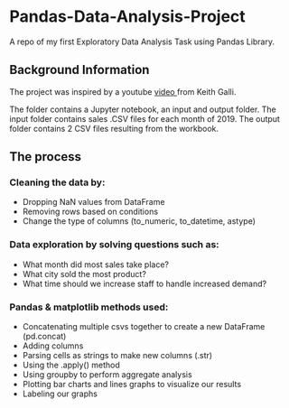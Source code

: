# Pandas-Data-Analysis-Project
A repo of my first Exploratory Data Analysis Task using Pandas Library.

## Background Information 
The project was inspired by a youtube <a href="https://youtu.be/eMOA1pPVUc4" target="_blank"> video </a> from Keith Galli.

The folder contains a Jupyter notebook, an input and output folder.
The input folder contains sales .CSV files for each month of 2019.
The output folder contains 2 CSV files resulting from the workbook.

## The process

### Cleaning the data by:

* Dropping NaN values from DataFrame
* Removing rows based on conditions
* Change the type of columns (to_numeric, to_datetime, astype)

### Data exploration by solving questions such as:

* What month did most sales take place?
* What city sold the most product?
* What time should we increase staff to handle increased demand?

### Pandas & matplotlib methods used:
* Concatenating multiple csvs together to create a new DataFrame (pd.concat)
* Adding columns
* Parsing cells as strings to make new columns (.str)
* Using the .apply() method
* Using groupby to perform aggregate analysis
* Plotting bar charts and lines graphs to visualize our results
* Labeling our graphs


